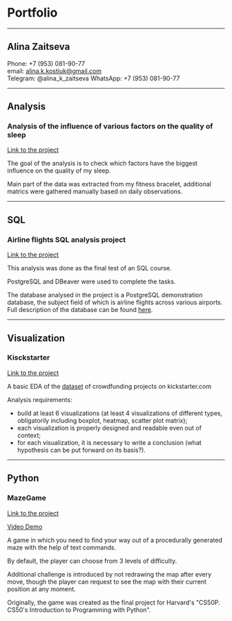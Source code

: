 # Portfolio
***
## Alina Zaitseva

Phone: +7 (953) 081-90-77  
email: alina.k.kostiuk@gmail.com  
Telegram: @alina_k_zaitseva
WhatsApp: +7 (953) 081-90-77

***
## Analysis
### **Analysis of the influence of various factors on the quality of sleep**

[Link to the project](https://github.com/AlinaKostiuk/Portfolio/blob/main/sleep_quality/sleep_quality_en.ipynb)

The goal of the analysis is to check which factors have the biggest influence on the quality of my sleep. 

Main part of the data was extracted from my fitness bracelet, additional matrics were gathered manually based on daily observations.

***
## SQL

### **Airline flights SQL analysis project**

[Link to the project](https://github.com/AlinaKostiuk/Portfolio/blob/main/SQL/sql_project_eng.md)

This analysis was done as the final test of an SQL course.

PostgreSQL and DBeaver were used to complete the tasks.

The database analysed in the project is a PostgreSQL demonstration database, the subject field of which is airline flights across various airports. Full description of the database can be found [here](https://www.postgrespro.ru/education/demodb).

***
## Visualization

### **Kisckstarter**

[Link to the project](https://github.com/AlinaKostiuk/Portfolio/blob/main/ks_visualisation/kickstarter_visualisation_en.ipynb)

A basic EDA of the [dataset](https://www.kaggle.com/datasets/kemical/kickstarter-projects?select=ks-projects-201801.csv) of crowdfunding projects on kickstarter.com

Analysis requirements:

* build at least 6 visualizations (at least 4 visualizations of different types, obligatorily including boxplot, heatmap, scatter plot matrix);
* each visualization is properly designed and readable even out of context;
* for each visualization, it is necessary to write a conclusion (what hypothesis can be put forward on its basis?).

***
## Python

### **MazeGame**
[Link to the project](https://github.com/AlinaKostiuk/MazeGame/blob/main/README.md)

[Video Demo](https://youtu.be/TgwzuXTsVyc)

A game in which you need to find your way out of a procedurally generated maze with the help of text commands.

By default, the player can choose from 3 levels of difficulty.

Additional challenge is introduced by not redrawing the map after every move, though the player can request to see the map with their current position at any moment.

Originally, the game was created as the final project for Harvard's "CS50P. CS50's Introduction to Programming with Python".
